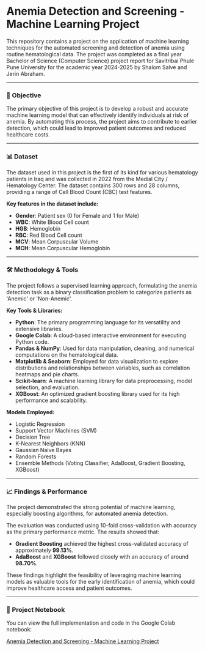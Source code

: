 # Anemia Detection and Screening - Machine Learning Project

This repository contains a project on the application of machine learning techniques for the automated screening and detection of anemia using routine hematological data. The project was completed as a final year Bachelor of Science (Computer Science) project report for Savitribai Phule Pune University for the academic year 2024-2025 by Shalom Salve and Jerin Abraham.

---

### 🎯 Objective

The primary objective of this project is to develop a robust and accurate machine learning model that can effectively identify individuals at risk of anemia. By automating this process, the project aims to contribute to earlier detection, which could lead to improved patient outcomes and reduced healthcare costs.

---

### 📊 Dataset

The dataset used in this project is the first of its kind for various hematology patients in Iraq and was collected in 2022 from the Medial City / Hematology Center. The dataset contains 300 rows and 28 columns, providing a range of Cell Blood Count (CBC) test features.

**Key features in the dataset include:**
* **Gender**: Patient sex (0 for Female and 1 for Male)
* **WBC**: White Blood Cell count
* **HGB**: Hemoglobin
* **RBC**: Red Blood Cell count
* **MCV**: Mean Corpuscular Volume
* **MCH**: Mean Corpuscular Hemoglobin

---

### 🛠️ Methodology & Tools

The project follows a supervised learning approach, formulating the anemia detection task as a binary classification problem to categorize patients as 'Anemic' or 'Non-Anemic'.

**Key Tools & Libraries:**
* **Python**: The primary programming language for its versatility and extensive libraries.
* **Google Colab**: A cloud-based interactive environment for executing Python code.
* **Pandas & NumPy**: Used for data manipulation, cleaning, and numerical computations on the hematological data.
* **Matplotlib & Seaborn**: Employed for data visualization to explore distributions and relationships between variables, such as correlation heatmaps and pie charts.
* **Scikit-learn**: A machine learning library for data preprocessing, model selection, and evaluation.
* **XGBoost**: An optimized gradient boosting library used for its high performance and scalability.

**Models Employed:**
* Logistic Regression
* Support Vector Machines (SVM)
* Decision Tree
* K-Nearest Neighbors (KNN)
* Gaussian Naive Bayes
* Random Forests
* Ensemble Methods (Voting Classifier, AdaBoost, Gradient Boosting, XGBoost)

---

### 📈 Findings & Performance

The project demonstrated the strong potential of machine learning, especially boosting algorithms, for automated anemia detection.

The evaluation was conducted using 10-fold cross-validation with accuracy as the primary performance metric. The results showed that:
* **Gradient Boosting** achieved the highest cross-validated accuracy of approximately **99.13%**.
* **AdaBoost** and **XGBoost** followed closely with an accuracy of around **98.70%**.

These findings highlight the feasibility of leveraging machine learning models as valuable tools for the early identification of anemia, which could improve healthcare access and patient outcomes.

---

### 🔗 Project Notebook

You can view the full implementation and code in the Google Colab notebook: 

[Anemia Detection and Screening - Machine Learning Project](https://colab.research.google.com/drive/1OTUEdZylDhxiAHuwBgfkc7b9TjI4Yrsf#scrollTo=sU-WjqRmdEXp)
